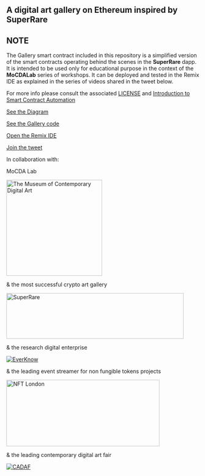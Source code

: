 
A digital art gallery on Ethereum inspired by SuperRare
-------------------------------------------------------

## NOTE 

The Gallery smart contract included in this repository is a simplified version of the smart contracts operating behind the scenes in the **SuperRare** dapp. It is intended to be used only for educational purpose in the context of the **MoCDALab** series of workshops. It can be deployed and tested in the Remix IDE as explained in the series of videos shared in the tweet below.

For more info please consult the associated [LICENSE](LICENSE) and [Introduction to Smart Contract Automation](https://www.erlang-solutions.com/blog/smart-contracts-how-to-deliver-automated-interoperability.html)


[See the Diagram](https://everknow.it/img/SuperRare.svg)

[See the Gallery code](contracts/Gallery.sol)

[Open the Remix IDE](https://remix.ethereum.org)

[Join the tweet](https://twitter.com/MOCDA_/status/1272166922164076544?s=20)



In collaboration with:

MoCDA Lab 

[<img src="https://everknow.it/img/mocda.jpeg" width=250 height=250 title="The Museum of Contemporary Digital Art">](https://mocda.org)

& the most successful crypto art gallery

[<img src="https://everknow.it/img/superrare.jpeg" width=463 height=119 title="SuperRare">](https://superrare.co)

& the research digital enterprise

[![EverKnow](https://everknow.it/img/EK-logo.png "EverKnow Limited")](https://everknow.it)

& the leading event streamer for non fungible tokens projects

[<img src="https://everknow.it/img/nft-london.jpeg" width=400 height=173 title="NFT London">](https://www.meetup.com/NFT-London/)

& the leading contemporary digital art fair

[![CADAF](https://everknow.it/img/cadaf.jpeg "CADAF")](https://cadaf.art/)
